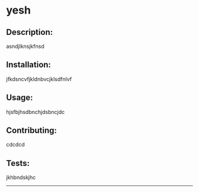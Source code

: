 # yesh
  ## Description:
  asndjlknsjkfnsd

  ## Installation:
  jfkdsncvfjkldnbvcjklsdfnlvf

  ## Usage:
  hjsfbjhsdbnchjdsbncjdc

  ## Contributing:
  cdcdcd

  ## Tests:
  jkhbndskjhc

  ---



